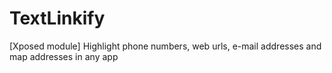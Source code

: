 # TextLinkify
[Xposed module] Highlight phone numbers, web urls, e-mail addresses and map addresses in any app
